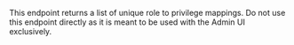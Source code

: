 This endpoint returns a list of unique role to privilege mappings. Do not use this
endpoint directly as it is meant to be used with the Admin UI exclusively.
